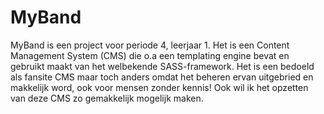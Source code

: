 # MyBand

MyBand is een project voor periode 4, leerjaar 1. Het is een Content Management System (CMS) die o.a een templating engine bevat en gebruikt maakt van het welbekende SASS-framework. Het is een bedoeld als fansite CMS maar toch anders omdat het beheren ervan uitgebried en makkelijk word, ook voor mensen zonder kennis! Ook wil ik het opzetten van deze CMS zo gemakkelijk mogelijk maken.
